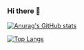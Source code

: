 ### Hi there 👋
[![Anurag's GitHub stats](https://github-readme-stats.vercel.app/api?username=c04nh)](https://github.com/anuraghazra/github-readme-stats)

[![Top Langs](https://github-readme-stats.vercel.app/api/top-langs/?username=c04nh&layout=compact)](https://github.com/anuraghazra/github-readme-stats)
<!--
**c04nh/c04nh** is a ✨ _special_ ✨ repository because its `README.md` (this file) appears on your GitHub profile.

Here are some ideas to get you started:

- 🔭 I’m currently working on ...
- 🌱 I’m currently learning ...
- 👯 I’m looking to collaborate on ...
- 🤔 I’m looking for help with ...
- 💬 Ask me about ...
- 📫 How to reach me: ...
- 😄 Pronouns: ...
- ⚡ Fun fact: ...
-->
